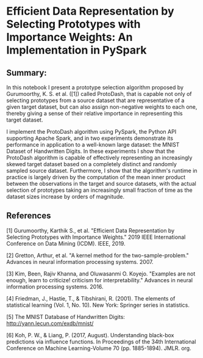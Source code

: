 # Efficient Data Representation by Selecting Prototypes with Importance Weights: An Implementation in PySpark

## Summary:

In this notebook I present a prototype selection algorithm proposed by Gurumoorthy, K. S. et al. ([1]) called ProtoDash, that is capable not only of selecting prototypes from a source dataset that are representative of a given target dataset, but can also assign non-negative weights to each one, thereby giving a sense of their relative importance in representing this target dataset. 

I implement the ProtoDash algorithm using PySpark, the Python API supporting Apache Spark, and in two experiments demonstrate its performance in application to a well-known large dataset: the MNIST Dataset of Handwritten Digits. In these experiments I show that the ProtoDash algorithm is capable of effectively representing an increasingly skewed target dataset based on a completely distinct and randomly sampled source dataset. Furthermore, I show that the algorithm's runtime in practice is largely driven by the computation of the mean inner product between the observations in the target and source datasets, with the actual selection of prototypes taking an increasingly small fraction of time as the dataset sizes increase by orders of magnitude.

## References

[1] Gurumoorthy, Karthik S., et al. "Efficient Data Representation by Selecting Prototypes with Importance Weights." 2019 IEEE International Conference on Data Mining (ICDM). IEEE, 2019. 

[2] Gretton, Arthur, et al. "A kernel method for the two-sample-problem." Advances in neural information processing systems. 2007.

[3] Kim, Been, Rajiv Khanna, and Oluwasanmi O. Koyejo. "Examples are not enough, learn to criticize! criticism for interpretability." Advances in neural information processing systems. 2016.

[4] Friedman, J., Hastie, T., & Tibshirani, R. (2001). The elements of statistical learning (Vol. 1, No. 10). New York: Springer series in statistics.

[5] The MNIST Database of Handwritten Digits: http://yann.lecun.com/exdb/mnist/

[6] Koh, P. W., & Liang, P. (2017, August). Understanding black-box predictions via influence functions. In Proceedings of the 34th International Conference on Machine Learning-Volume 70 (pp. 1885-1894). JMLR. org.

